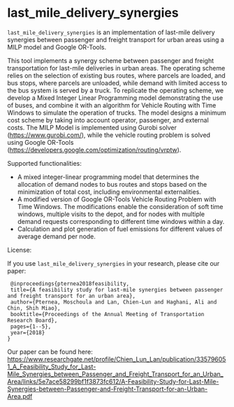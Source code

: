 # last_mile_delivery_synergies
`last_mile_delivery_synergies` is an implementation of last-mile delivery synergies between passenger and freight transport for urban areas using a MILP model and Google OR-Tools.

This tool implements a synergy scheme between passenger and freight transportation for last-mile deliveries in urban areas. The operating scheme relies on the selection of existing bus routes, where parcels are loaded, and bus stops, where parcels are unloaded, while demand with limited access to the bus system is served by a truck. To replicate the operating scheme, we develop a Mixed Integer Linear Programming model demonstrating the use of buses, and combine it with an algorithm for Vehicle Routing with Time Windows to simulate the operation of trucks. The model designs a minimum cost scheme by taking into account operator, passenger, and external costs.
The MILP Model is implemented using Gurobi solver (https://www.gurobi.com/), while the vehicle routing problem is solved using Google OR-Tools (https://developers.google.com/optimization/routing/vrptw).

Supported functionalities:

- A mixed integer-linear programming model that determines the allocation of demand nodes to bus routes and stops based on the minimization of total cost, including environmental externalities.
- A modified version of Google OR-Tools Vehicle Routing Problem with Time Windows. The modifications enable the consideration of soft time windows, multiple visits to the depot, and for nodes with multiple demand requests corresponding to different time windows within a day.
- Calculation and plot generation of fuel emissions for different values of average demand per node.

License:

If you use `last_mile_delivery_synergies` in your research, please cite our paper:

```
 @inproceedings{pternea2018feasibility,
 title={A feasibility study for last-mile synergies between passenger and freight transport for an urban area},
 author={Pternea, Moschoula and Lan, Chien-Lun and Haghani, Ali and Chin, Shih Miao},  
 booktitle={Proceedings of the Annual Meeting of Transportation Research Board},
 pages={1--5},  
 year={2018} 
}
```

Our paper can be found here: https://www.researchgate.net/profile/Chien_Lun_Lan/publication/335796051_A_Feasibility_Study_for_Last-Mile_Synergies_between_Passenger_and_Freight_Transport_for_an_Urban_Area/links/5e7ace58299bf1f3873fc612/A-Feasibility-Study-for-Last-Mile-Synergies-between-Passenger-and-Freight-Transport-for-an-Urban-Area.pdf
